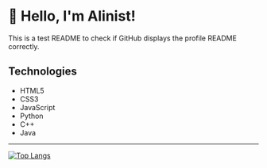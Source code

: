 # 👋 Hello, I'm Alinist!

This is a test README to check if GitHub displays the profile README correctly.

## Technologies

- HTML5
- CSS3
- JavaScript
- Python
- C++
- Java

---

[![Top Langs](https://github-readme-stats.vercel.app/api/top-langs/?username=Alinist&layout=compact&theme=radical)](https://github.com/Alinist)

